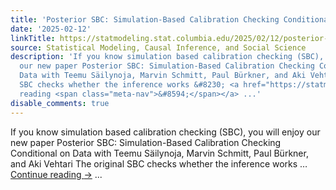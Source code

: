 ```yaml
---
title: 'Posterior SBC: Simulation-Based Calibration Checking Conditional on Data'
date: '2025-02-12'
linkTitle: https://statmodeling.stat.columbia.edu/2025/02/12/posterior-sbc-simulation-based-calibration-checking-conditional-on-data/
source: Statistical Modeling, Causal Inference, and Social Science
description: 'If you know simulation based calibration checking (SBC), you will enjoy
  our new paper Posterior SBC: Simulation-Based Calibration Checking Conditional on
  Data with Teemu Säilynoja, Marvin Schmitt, Paul Bürkner, and Aki Vehtari The original
  SBC checks whether the inference works &#8230; <a href="https://statmodeling.stat.columbia.edu/2025/02/12/posterior-sbc-simulation-based-calibration-checking-conditional-on-data/">Continue
  reading <span class="meta-nav">&#8594;</span></a> ...'
disable_comments: true
---
```

If you know simulation based calibration checking (SBC), you will enjoy our new paper Posterior SBC: Simulation-Based Calibration Checking Conditional on Data with Teemu Säilynoja, Marvin Schmitt, Paul Bürkner, and Aki Vehtari The original SBC checks whether the inference works &#8230; <a href="https://statmodeling.stat.columbia.edu/2025/02/12/posterior-sbc-simulation-based-calibration-checking-conditional-on-data/">Continue reading <span class="meta-nav">&#8594;</span></a> ...